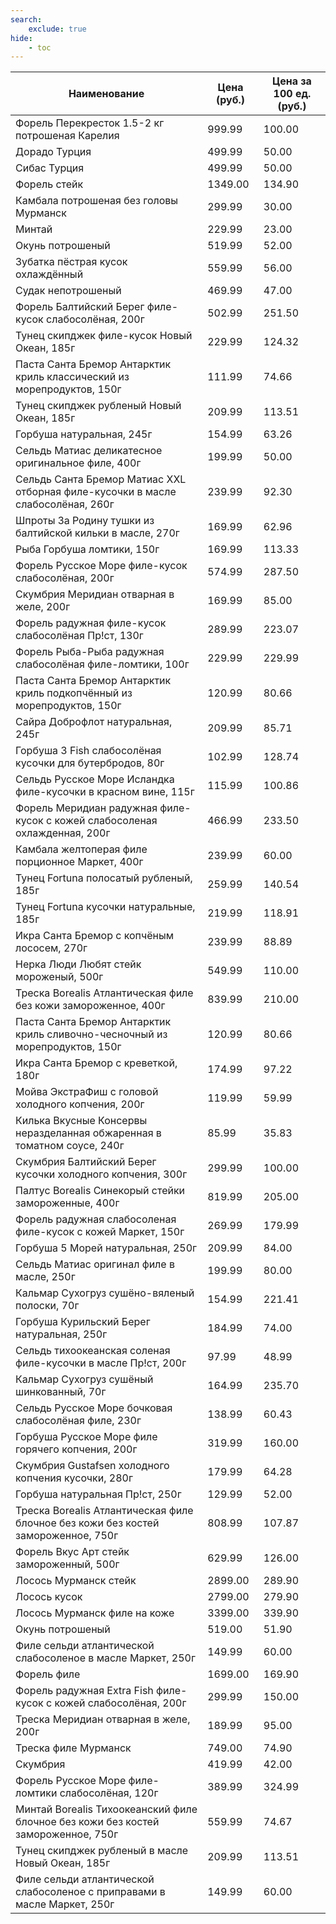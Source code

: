 ```yaml
---
search:
    exclude: true
hide:
    - toc
---
```


| Наименование | Цена (руб.) | Цена за 100 ед. (руб.) |
| -- | -- | -- |
| Форель Перекресток 1.5-2 кг потрошеная Карелия | 999.99 | 100.00 |
| Дорадо Турция | 499.99 | 50.00 |
| Сибас Турция | 499.99 | 50.00 |
| Форель стейк | 1349.00 | 134.90 |
| Камбала потрошеная без головы Мурманск | 299.99 | 30.00 |
| Минтай | 229.99 | 23.00 |
| Окунь потрошеный | 519.99 | 52.00 |
| Зубатка пёстрая кусок охлаждённый | 559.99 | 56.00 |
| Судак непотрошеный | 469.99 | 47.00 |
| Форель Балтийский Берег филе-кусок слабосолёная, 200г | 502.99 | 251.50 |
| Тунец скипджек филе-кусок Новый Океан, 185г | 229.99 | 124.32 |
| Паста Санта Бремор Антарктик криль классический из морепродуктов, 150г | 111.99 | 74.66 |
| Тунец скипджек рубленый Новый Океан, 185г | 209.99 | 113.51 |
| Горбуша натуральная, 245г | 154.99 | 63.26 |
| Сельдь Матиас деликатесное оригинальное филе, 400г | 199.99 | 50.00 |
| Сельдь Санта Бремор Матиас XXL отборная филе-кусочки в масле слабосолёная, 260г | 239.99 | 92.30 |
| Шпроты За Родину тушки из балтийской кильки в масле, 270г | 169.99 | 62.96 |
| Рыба Горбуша ломтики, 150г | 169.99 | 113.33 |
| Форель Русское Море филе-кусок слабосолёная, 200г | 574.99 | 287.50 |
| Скумбрия Меридиан отварная в желе, 200г | 169.99 | 85.00 |
| Форель радужная филе-кусок слабосолёная Пр!ст, 130г | 289.99 | 223.07 |
| Форель Рыба-Рыба радужная слабосолёная филе-ломтики, 100г | 229.99 | 229.99 |
| Паста Санта Бремор Антарктик криль подкопчённый из морепродуктов, 150г | 120.99 | 80.66 |
| Сайра Доброфлот натуральная, 245г | 209.99 | 85.71 |
| Горбуша 3 Fish слабосолёная кусочки для бутербродов, 80г | 102.99 | 128.74 |
| Сельдь Русское Море Исландка филе-кусочки в красном вине, 115г | 115.99 | 100.86 |
| Форель Меридиан радужная филе-кусок с кожей слабосоленая охлажденная, 200г | 466.99 | 233.50 |
| Камбала желтоперая филе порционное Маркет, 400г | 239.99 | 60.00 |
| Тунец Fortuna полосатый рубленый, 185г | 259.99 | 140.54 |
| Тунец Fortuna кусочки натуральные, 185г | 219.99 | 118.91 |
| Икра Санта Бремор с копчёным лососем, 270г | 239.99 | 88.89 |
| Нерка Люди Любят стейк мороженый, 500г | 549.99 | 110.00 |
| Треска Borealis Атлантическая филе без кожи замороженное, 400г | 839.99 | 210.00 |
| Паста Санта Бремор Антарктик криль сливочно-чесночный из морепродуктов, 150г | 120.99 | 80.66 |
| Икра Санта Бремор с креветкой, 180г | 174.99 | 97.22 |
| Мойва ЭкстраФиш с головой холодного копчения, 200г | 119.99 | 59.99 |
| Килька Вкусные Консервы неразделанная обжаренная в томатном соусе, 240г | 85.99 | 35.83 |
| Скумбрия Балтийский Берег кусочки холодного копчения, 300г | 299.99 | 100.00 |
| Палтус Borealis Синекорый стейки замороженные, 400г | 819.99 | 205.00 |
| Форель радужная слабосоленая филе-кусок с кожей Маркет, 150г | 269.99 | 179.99 |
| Горбуша 5 Морей натуральная, 250г | 209.99 | 84.00 |
| Сельдь Матиас оригинал филе в масле, 250г | 199.99 | 80.00 |
| Кальмар Сухогруз сушёно-вяленый полоски, 70г | 154.99 | 221.41 |
| Горбуша Курильский Берег натуральная, 250г | 184.99 | 74.00 |
| Сельдь тихоокеанская соленая филе-кусочки в масле Пр!ст, 200г | 97.99 | 48.99 |
| Кальмар Сухогруз сушёный шинкованный, 70г | 164.99 | 235.70 |
| Сельдь Русское Море бочковая слабосолёная филе, 230г | 138.99 | 60.43 |
| Горбуша Русское Море филе горячего копчения, 200г | 319.99 | 160.00 |
| Скумбрия Gustafsen холодного копчения кусочки, 280г | 179.99 | 64.28 |
| Горбуша натуральная Пр!ст, 250г | 129.99 | 52.00 |
| Треска Borealis Атлантическая филе блочное без кожи без костей замороженное, 750г | 808.99 | 107.87 |
| Форель Вкус Арт стейк замороженный, 500г | 629.99 | 126.00 |
| Лосось Мурманск стейк | 2899.00 | 289.90 |
| Лосось кусок | 2799.00 | 279.90 |
| Лосось Мурманск филе на коже | 3399.00 | 339.90 |
| Окунь потрошеный | 519.00 | 51.90 |
| Филе сельди атлантической слабосоленое в масле Маркет, 250г | 149.99 | 60.00 |
| Форель филе | 1699.00 | 169.90 |
| Форель радужная Extra Fish филе-кусок с кожей слабосолёная, 200г | 299.99 | 150.00 |
| Треска Меридиан отварная в желе, 200г | 189.99 | 95.00 |
| Треска филе Мурманск | 749.00 | 74.90 |
| Скумбрия | 419.99 | 42.00 |
| Форель Русское Море филе-ломтики слабосолёная, 120г | 389.99 | 324.99 |
| Минтай Borealis Тихоокеанский филе блочное без кожи без костей замороженное, 750г | 559.99 | 74.67 |
| Тунец скипджек рубленый в масле Новый Океан, 185г | 209.99 | 113.51 |
| Филе сельди атлантической слабосоленое с приправами в масле Маркет, 250г | 149.99 | 60.00 |
